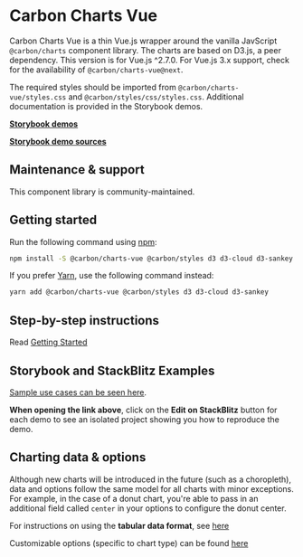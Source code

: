 # Carbon Charts Vue

Carbon Charts Vue is a thin Vue.js wrapper around the vanilla JavScript `@carbon/charts` component library. The charts are based on D3.js, a peer dependency. This version is for Vue.js ^2.7.0. For Vue.js 3.x support, check for the availability of `@carbon/charts-vue@next`.

The required styles should be imported from `@carbon/charts-vue/styles.css` and `@carbon/styles/css/styles.css`. Additional documentation is provided in the Storybook demos.

**[Storybook demos](https://carbon-design-system.github.io/carbon-charts/vue)**

**[Storybook demo sources](https://github.com/carbon-design-system/carbon-charts/tree/master/packages/core/demo/data)**

## Maintenance & support

This component library is community-maintained.

## Getting started

Run the following command using [npm](https://www.npmjs.com/):

```bash
npm install -S @carbon/charts-vue @carbon/styles d3 d3-cloud d3-sankey
```

If you prefer [Yarn](https://yarnpkg.com/en/), use the following command
instead:

```bash
yarn add @carbon/charts-vue @carbon/styles d3 d3-cloud d3-sankey
```

## Step-by-step instructions

Read [Getting Started](https://charts.carbondesignsystem.com/?path=/docs/docs-getting-started-vue--docs)

## Storybook and StackBlitz Examples

[Sample use cases can be seen here](https://carbon-design-system.github.io/carbon-charts/vue).

**When opening the link above**, click on the **Edit on StackBlitz** button for each demo to see an isolated project showing you how to reproduce the demo.

## Charting data & options

Although new charts will be introduced in the future (such as a choropleth), data and options follow the same model for all charts with minor exceptions. For example, in the case of a donut chart, you're able to pass in an additional field called `center` in your options to configure the donut center.

For instructions on using the **tabular data format**, see
[here](https://charts.carbondesignsystem.com/vue/?path=/docs/docs-tutorials-tabular-data-format--docs)

Customizable options (specific to chart type) can be found
[here](https://carbon-design-system.github.io/carbon-charts/documentation/modules/interfaces.html)
